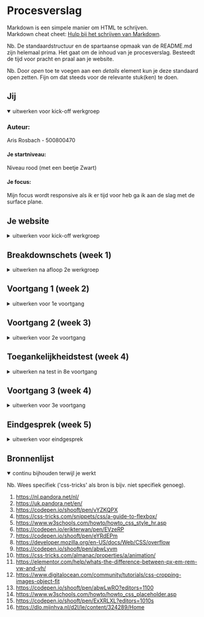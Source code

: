 # Procesverslag
Markdown is een simpele manier om HTML te schrijven.  
Markdown cheat cheet: [Hulp bij het schrijven van Markdown](https://github.com/adam-p/markdown-here/wiki/Markdown-Cheatsheet).

Nb. De standaardstructuur en de spartaanse opmaak van de README.md zijn helemaal prima. Het gaat om de inhoud van je procesverslag. Besteedt de tijd voor pracht en praal aan je website.

Nb. Door *open* toe te voegen aan een *details* element kun je deze standaard open zetten. Fijn om dat steeds voor de relevante stuk(ken) te doen.





## Jij

<details open>
<summary>uitwerken voor kick-off werkgroep</summary>

### Auteur:
Aris Rosbach - 500800470

#### Je startniveau:
Niveau rood (met een beetje Zwart)

#### Je focus:
Mijn focus wordt responsive als ik er tijd voor heb ga ik aan de slag met de surface plane.
 
</details>





## Je website

<details>
<summary>uitwerken voor kick-off werkgroep</summary>

### Je opdracht:
Ik ga de PANDORA website namaken: https://nl.pandora.net/nl/

#### Screenshot(s) van de eerste pagina (small screen): 
Home<br>
<img src="images/ReadMe/pandoraHome.jpg" width="375px" alt="omschrijving van de pagina">

#### Screenshot(s) van de tweede pagina (small screen):
Verzorging en Onderhoud<br>
<img src="images/ReadMe/pandoraOnderhoud.jpg" width="375px" alt="omschrijving van de pagina">
 
</details>



## Breakdownschets (week 1)

<details>
<summary>uitwerken na afloop 2e werkgroep</summary>

### De hele Home pagina: 
<img src="images/ReadMe/BreakdownSite-Home.png" width="375px" alt="breakdown van de hele pagina">

### De hele Onderhoud pagina: 
<img src="images/ReadMe/BreakdownSite-Onderhoud.png" width="375px" alt="breakdown van de hele pagina">

### Dynamische delen (bijv menu): 
<img src="images/ReadMe/BreakdownSite-01.png" width="375px" alt="breakdown van een dynamisch deel">

### Nog meer dynamische delen prt 2: 
<img src="images/ReadMe/BreakdownSite-02.png" width="375px" alt="breakdown van nog een dynamisch deel">

</details>





## Voortgang 1 (week 2)

<details>
<summary>uitwerken voor 1e voortgang</summary>

### Stand van zaken
Voor nu heb ik alle HTML van de eerste pagina gemaakt en ook al erg veel vormgegeven met onder andere
flex-box en positioning. Hierbij lag de focus nog bij het maken van een mobiele scherm. 
Ik vind het af en toe nog wel eens lastig om de juiste manier te vinden om 
iets te laten werken maar ben voor nu al erg tevreden met mijn voortgang! <br>
<img src="images/ReadMe/CodeHTMLMain.JPG" height="300px" alt="Schermafbeelding van de main HTML">
<img src="images/ReadMe/CodeCSSMain.JPG" height="300px" alt="Schermafbeelding van de main CSS">

<img src="images/ReadMe/SchermafbeeldingVoortgang1.1.JPG" height="300px" alt="Schermafbeelding van de voortgang 1">
<img src="images/ReadMe/SchermafbeeldingVoortgang1.2.JPG" height="300px" alt="Schermafbeelding van de voortgang 2">
<img src="images/ReadMe/SchermafbeeldingVoortgang1.3.JPG" height="300px" alt="Schermafbeelding van de voortgang 3">


### Agenda voor meeting
samen opgesteld met mijn groepje:

| Anneke Steller | Max van Liempt   | Fleur Oostingh | Zoë Reijinga     | Aris Rosbach     |
| ---            | ---              | ---            | ---              | ---              |
| Zij loopt nog achter en wil dit benoemen  | Heeft geen agenda punt | Heeft de vraag hoe je een div goed gebruikt | Heeft ook geen vragen | Ik heb een probleem met een margin |
| ...    | ...    | ...    | ...    | ...    |


### Verslag van meeting
De uitkomsten van de meeting:

- Bij Anneke kwam het er opneer dat ze eigenlijk lang niet zo ver achterloopt als ze denkt. Ze loopt namelijk niet achter als het gaat om de theorie en huiswerkopdrachten.
- Fleur had nu de vraag over wanneer je wel en niet een div gebruikt. Zij had een voorbeeld met allerlei foto's. Dit zou ze dan beter in een list kunnen zetten dan in divjes. Een div gebruik je dus meer voor het stylen. Zo gebruik ik een div om een h2 en h3 samen over een afbeelding te kunnen plaatsen. Dit is wel een goede manier van een div gebruiken, dus dat is fijn om te weten.
- Als laatste had ik nog een vraag over het gebruik van een margin. Ik heb om mijn main een margin gezet, maar daarvan wil ik dat 1 afbeelding die margin overschrijft. Ik was al goed opweg om een margin: 0 -1em; te gebruiken, maar liep daarna vast. Nu heb ik de vw unit geleerd. Ik had het namelijk kunnen oplossen op een moeilijke manier: calc(100% + 2em). Maar de vw zeg je dat (in dit geval) de afbeelding zo breed moet zijn als de view port. Dus zo breed als je scherm. Zo heb ik mijn probleem kunnen oplossen.

Al met al waren we alle 5 eigenlijk goed bezig en is het nu zaak om volgende week deze puntjes op de i af te hebben zodat we verder kunnen gaan met grid.

</details>





## Voortgang 2 (week 3)

<details>
<summary>uitwerken voor 2e voortgang</summary>

### Stand van zaken
Op dit moment heb ik alle content op mijn 1e pagina staan. Daarnaast ben ik ook bijna klaar met de 2e pagina. Voor nu zien de schermen er goed uit op een mobiel scherm. Ik heb al wat JavaScript geschreven en zelfs al een animatie toegevoegd. Dus vanaf nu ga ik mij richten op het responsive maken van mijn website. Hierbij ga ik gebruik maken van grid, iets wat ik nog niet ken en dus moet gaan uitzoeken hoe ik het allemaal precies kan toepassen. <br>
<img src="images/ReadMe/CodeHTMLMain2.JPG" height="260px" alt="Schermafbeelding van de main HTML">
<img src="images/ReadMe/CodeCSSMain2.JPG" height="260px" alt="Schermafbeelding van de main CSS">

<img src="images/ReadMe/SchermafbeeldingVoortgang2.2.JPG" height="300px" alt="Schermafbeelding van de voortgang 1">
<img src="images/ReadMe/SchermafbeeldingVoortgang2.3.JPG" height="300px" alt="Schermafbeelding van de voortgang 2">
<img src="images/ReadMe/SchermafbeeldingVoortgang2.4.JPG" height="300px" alt="Schermafbeelding van de voortgang 3">
<img src="images/ReadMe/SchermafbeeldingVoortgang2.5.JPG" height="300px" alt="Schermafbeelding van de voortgang 4">




### Agenda voor meeting
samen opgesteld met mijn groepje:

| Max van Liempt  | Zoe Reijinga  | Laurens Duin  | Aris Rosbach  |
| ---            | ---                | ---          | ---              |
| Vroeg zich af hoe hij zijn divjes kan vervangen voor iets anders | Heeft geen specifieke vraag | Heeft ook geen agenda punten | Ik vroeg me af of ze nog tips hadden voor wanneer ik ga beginnen met grid |
| ...            | ...                | ...          | ...              |


### Verslag van meeting
De uitkomsten van de meeting:

Eigenlijk had niemand van ons echt iets waarmee die vast liep dus vroegen we de studentassistenten meer om wat tips.
- Ik begon met mijn code te laten zien en vroeg vooral of ze nog tips hadden voor wanneer ik ga beginnen met grid. Eigenlijk kwam het er op neer dat ik het vooral gewoon moet uitproberen en dat het dan vanzelf wel duidelijk is. Wel moet ik opletten met media queries dat ik nu van een klein scherm naar een groot scherm ga dus dat ik daar wel aan denk.
- Ook hebben we de code van Zoë en Laurens gezien. Wat me daar opviel was dat Zoë ook in de HTML comments had toegevoegd bij haar secties. Dit zodat ze weet de hoeveelste sectie dit is zodat dat handiger werkt in je CSS. Dus dat wil ik ook toevoegen.
- Max liet ook zijn code zien en toen viel het de klassenassistenten op dat hij veel divjes had. Hij vroeg zich vooral af waarmee hij deze kon vervangen. Hierbij kun je denken aan articles of list items. Iets wat ik ook moet onthouden om zoveel mogelijk divjes te voorkomen.

Verder zag bij iedereen de code er erg netjes uit en waren we nog goed op schema. 

</details>





## Toegankelijkheidstest (week 4)

<details>
<summary>uitwerken na test in 8e voortgang</summary>

### Bevindingen
Hieronder zullen al mijn bevindingen komen te staan:

#### Screen reader
Met heel veel moeite en gepriegel met de knoppen op mijn toetsenbord heb ik het voor elkaar gekregen om met een screenreader door mijn gemaakte website te gaan.

De screen reader leest alle linkjes van boven naar beneden voor. 
Wanneer die bij het hamburgermenu komt is dit wel wat verwarrend want als je op enter klikt, wordt het menu uitgeklapt. Er wordt dan gezegd: Selectievakje ingeschakeld. 
Al is dat natuurlijk niet echt relevant omdat je als je blind bent toch niet alle linkjes ziet maar deze worden wel gewoon voorgelezen dus dat is goed. 

<img src="images/ReadMe/ScreenReaderNavigatie.png" width="100%" alt="Schermafbeelding van de navigatie met screen reader">

Ook lukt het me om door het verdere menu te gaan, nadat alle linkjes in het hamburger menu zijn voorgelezen. Hierbij leest hij de naam van de icoon afbeelding voor. Is eigenlijk wel duidelijk genoeg.

<img src="images/ReadMe/ScreenReaderCategorieen.png" width="100%" alt="Schermafbeelding van de categorieen met screen reader">

(de focus state is hier nog niet helemaal zoals ik in gedachten heb want de tekst is plots naar links uitgelijnd, dit wordt nog aangepast.)
Wanneer ik door de verschillende sieraden categorieën heen tab krijg ik het volgende te horen: “Koppeling, klik hier om naar alle bedels te gaan. B E D E L S”
Ik snap niet helemaal waarom hij daar het woord bedels begint te spellen. Terwijl bij de andere categorieën hij gewoon het woord zegt. 
Want het is logisch dat hij eerst de alt van de afbeelding voorleest en vervolgens de heading omdat dat binnen de link is geplaatst.

<img src="images/ReadMe/ScreenReaderBedels.png" width="100%" alt="Schermafbeelding van de bedels met screen reader">

Het is omdat ik het weet dat je wanneer je op het hartje klikt dat je de bedel toevoegt aan je verlanglijstje. Dus wanneer ik daar weet te komen met de screenreader en op enter klikt kan ik dat wel activeren. Maar dat krijg ik niet te horen ofzo.

<img src="images/ReadMe/ScreenReaderButton.png" width="100%" alt="Schermafbeelding van een button met screen reader">

De buttons zijn wel gewoon duidelijk. Daar wordt gezegd: Nu shoppen, knop. Dus je weet dat je er kunt shoppen en dat het een knop is waar je op kunt doorklikken.

<img src="images/ReadMe/ScreenReaderFooter.png" width="100%" alt="Schermafbeelding van de footer met screen reader">

De socialbuttons vond ik ook duidelijk. Dit komt omdat de afbeeldingen worden voorgelezen en die hebben een goede duidelijk en korte alt tekst.
En eigenlijk is ook het formulier erg duidelijk. Zodra je daar komt vertelt het je eerst een gek woord wat ik niet kan verstaan, maar daarna zegt het de placeholder tekst, daar heb ik staan: Typ je mail in. Dus dit is echt heel duidelijk zo. Wanneer je hebt getypt is het daarna ook heel duidelijk dat je met de knop ernaast kunt verzenden.



#### Spasmes/Parkinson 
<img src="images/ReadMe/TestSpasmes.jpg" height="300px" alt="Foto van mij met het schok apparaatje">

Om dit na te bootsen kregen we schokjes door onze arm waardoor je erg begint te trillen en schokken.
Vooral met mijn muis navigeren vond ik het moeilijkst. Door het trillen en schokken was is soms per ongeluk aan het klikken op niets. Maar wanneer je dit een beetje onder controle weet te houden merk je dat ik mijn knoppen groot genoeg heb gemaakt want hier kun je prima op klikken.
Ook is dit om een telefoon echt best wel goed te doen.
Wel moet je je echt concerteren en ben je daardoor wel wat langzamer in alles wat je doet.


#### Slechte motoriek
Met elastiekjes om je vingers hebben we dit nagebootst. 
Dit maak het gebruiken van mijn site niet perse moeilijker. Wel is het fijn dat icoontjes groter worden als je er overheen hovert. Waardoor je het gevoel hebt dat je er niet naast kunt klikken.


#### Concentratieproblemen
Om het afgeleiden na te bootsen gingen we een ballon hooghouden.
Alleen als je in mijn hamburger menu focust dan moet je zelf wel bedenken dat het stippellijntje hoort bij het woord waar die onder staat. Nu staat die erg in het midden en als je het even niet weet kan dat verwarrend zijn.
Bij mijn formulier is wel duidelijk dat je erin bezig weet. Alleen is dus niet duidelijk dat je er je email moet invullen. Wel kun je dit opmaken uit de context. Maar dit kan dus duidelijker.


#### Visuele beperkingen
<img src="images/ReadMe/TestBrillen.jpg" height="300px" alt="Foto van mij en Maxime met brilletjes op">

##### Hemifield loss
Hierbij verlies je zicht aan je rechter kant. Dit had verder niet hele grote gevolgen voor het uiterlijk van mijn website.

##### Gele lenzen
Door de gele lenzen worden kleuren wat minder goed zichtbaar. 
Ook deze had niet heel veel grote gevolgen voor het uiterlijk van mijn website. Het enige is dat ik de roze letterkleur als je over het hamburgermenu hovert niet lichter moet maken.

##### Blur
Met blur zie je heel wazig. Hierbij zie je je muis bijna niet. Bij mijn site worden sommige items wat groter of veranderen van kleur als je er over heen gaat met je muis. Hierdoor kun je wel ongeveer weten waar je bent en of je op iets kunt klikken.
Daarnaast is het Pandora Logo in de navigatie heel groot. Dus is met veel concentratie weet je wel dat je op de Pandora site zit.

##### Low contrast
<img src="images/ReadMe/TestLowContrast.jpg" height="300px" alt="Foto van menu door low contrast bril">

Met deze bril is de contrast tussen kleuren erg laag. 
Vooral hierbij werd duidelijk dat de roze fontkleur als je hovert echt niet goed meer is te lezen. Deze kleur moet wat donkerder worden om niet weg te vallen tegen het grijs. Of het grijs moet wat lichter worden van kleur.
Wel is het een goede keus geweest om de buttons roze te maken als je er over heen hovert. Vooral de button die over de afbeelding heen staat is nu wel te zien want anders viel deze bijna weg door de zwarte kleur.

##### Field loss/Tunnelvisie
Hier zie je alleen nog door een heel klein cirkeltje. Hierdoor moet je je heel erg concentreren als je iets wilt zien. 
Ook hierbij is het lichte roze als tekstkleur als je er overheen gaat niet de beste keuze. Vooral het bovenste zinnetje die helemaal bovenaan de header staat is dan echt niet meer goed te lezen.

##### Central field loss
Met deze bril is het nog steeds niet goed na te bootsen hoe vervelend dit wel niet is. Nu kan je om de stip in het midden heen kijken maar in het echt is dit natuurlijk niet mogelijk.
Wat helpt is dat mijn headings echt wel heel groot zijn.

##### Suikerziekte/Combined loss
Hierbij zitten er allemaal witte vlekken in je beeld.
Ook nu kan je er weer omheen kijken, maar in het echt natuurlijk niet. Ook hierbij is het fijn dat je wanneer je hovert iconen groter worden en dat mijn headings groot zijn.


### Oplossingen:

#### Oplossing 1
Wat ik duidelijk moet veranderen is de roze hover kleur. Deze heb ik nu donkerder gemaakt. Daarnaast heb ik bij het hamburgermenu de kleur grijs veranderd naar en lichtere variant.

<img src="images/ReadMe/SchermafbeeldingOplossing1.JPG" width="100%" alt="Schermafbeelding van de before en after oplossing 1">

Ook heb ik het formulier iets duidelijker gemaakt door boven de input neer te zetten dat je daar je email moet invullen.

<img src="images/ReadMe/SchermafbeeldingOplossing2.JPG" width="100%" alt="Schermafbeelding van de  oplossing 2">

Daarnaast heb ik de stippellijn in de focus state duidelijker gemaakt. Eerst stond die tussen de linkjes in maar nu is deze iets dichter onder de gefocuste link  gezet, waardoor er geen verwarring meer ontstaat waar het streepje bij hoort.

<img src="images/ReadMe/SchermafbeeldingOplossing3.JPG" width="100%" alt="Schermafbeelding van de before en after oplossing 3">


</details>





## Voortgang 3 (week 4)

<details>
<summary>uitwerken voor 3e voortgang</summary>

### Stand van zaken
Eigenlijk ben ik een heel eind met mijn website. Zowel mijn 1e als 2e pagina is nu responsive. Bij sommige sections heb ik hiervoor grid gebruikt. Daarnaast heb ik ook alle hover, focus en active states toegevoegd. Deze wil ik alleen nu nog mooi maken, want het feit dat ze zijn toegevoegd betekend niet dat ze allemaal even mooi werken, vooral in verschillende schermformaten doen ze soms nog wel eens lastig.
Voor nu wil ik dan ook alle puntjes op de i gaan zetten. Ik wil al mijn code nog eens langs om onnodige weg te halen. En ik begrijp nu wel wat er staat maar de comments wil ik wat verder uitbereiden zodat iedereen die er naar kijkt het snapt. Dus daar ben ik ook mee bezig. <br>
<img src="images/ReadMe/CodeHTMLMain3.JPG" height="260px" alt="Schermafbeelding van de main HTML">
<img src="images/ReadMe/CodeCSSMain3.JPG" height="260px" alt="Schermafbeelding van de main CSS">

<img src="images/ReadMe/SchermafbeeldingVoortgang3.1.png" height="300px" alt="Schermafbeelding van de voortgang 1">
<img src="images/ReadMe/SchermafbeeldingVoortgang3.2.png" height="300px" alt="Schermafbeelding van de voortgang 2">
<img src="images/ReadMe/SchermafbeeldingVoortgang3.3.png" height="300px" alt="Schermafbeelding van de voortgang 3">
<img src="images/ReadMe/SchermafbeeldingVoortgang3.4.png" height="300px" alt="Schermafbeelding van de voortgang 4">


### Agenda voor meeting
ook dit keer weer samen opgesteld met mijn groepje:

| Max van Liempt  | Zoe Reijinga  | Laurens Duin  | Aris Rosbach  |
| ---            | ---                | ---          | ---              |
| Heeft geen vragen | Heeft ook geen specifieke vraag | Heeft ook geen agendapunt | En bij mij gaat het eigenlijk ook wel goed |
| ...            | ...                | ...          | ...              |


### Verslag van meeting
Eigenlijk waren we dit keer een heel saai groepje zonder specifieke vragen. Alle 4 zijn we bezig om de puntjes op de i te zetten. 
Tijdens de meeting hebben we dus vooral even laten zien hoever we ieder waren en verteld wat we nog wilden gaan doen.

- Laurens had zijn website laten zien. Deze zag er echt al super uit. Voor nu is hij bezig om de 2e pagina helemaal af te krijgen. Hierbij had hij nog wel de vraag of het erg was dat hij veel had weggelaten in vergelijking met de "officiele" site. Maar dit is geen punt, het gaat er om dat je genoeg kunt laten zien.
- Ik heb vervolgens laten zien waar ik mee bezig was. Ook ik was al heel erg lekker bezig en ik kon laten zien dat ik bezig was geweest met responsive maken.
- Zoë was ook al heel erg ver en had verder geen vragen. Ook zij zal bezig zijn met de puntjes op de i te zetten. Wel zei ze dat Coolblue een afbeelding had gebruikt voor tekst en dat zij dat ook had gedaan. Dus voor haar nu de uitdaging om dit zelf wel als text te coderen.
- Bij Max zag alles er ook goed uit. Hij was ook al heel erg ver. Hij gaat vooral nu aan de slag nog met de hover, focus en active state want dat had hij nog niet toegepast.

Nadat we elkaars werk hadden gezien was ik zelf echt heel erg onder de indruk. Ik kreeg bijna het idee dat ik zelf opeens niet genoeg had gedaan ofzo. Ik wil opeens nog meer maken om zelf ook een nog mooiere website te maken. Maar dat komt deels denk ik ook omdat je er zelf elke dag wel naar kijkt en daardoor even uit het oog verlies hoe goed het wel niet is. Want het is gewoon heel goed!

</details>





## Eindgesprek (week 5)

<details>
<summary>uitwerken voor eindgesprek</summary>

### Stand van zaken
Ik vond dit vak echt ontzettend leuk! Ik heb vooral geleerd dat je gewoon nog meer kan met CSS dan ik in eerste instantie dacht. Zoals de animaties en een darkmode. Daarnaast is me bij dit vak duidelijk geworden dat states ervoor zorgen dat je website echt tot “leven” komt. Wat super gaaf is.
Met media queries en grid mijn website responsive maken vond ik denk ik toch echt het leukst. Hierbij kun je echt dingen helemaal anders gaan uitlijnen op verschillende schermformaten.  Dit ook wat ik echt nieuw geleerd heb binnen dit vak. Dus vooral op het begin van het gebruik ging dit wel nog echt erg stroef. Dan moest ik wel echt even doorzetten.
Wat ik ook nog wel even een dingetje vond was met JavaScript werken. Vaak snap ik wel wat er gebeurd als iets werkt. Maar als iets niet werkt, juist dan begrijp ik niet waarom. Zo weet ik nu dat JavaScript stopt als die een element niet kan vinden. 
Ook de darkmode was even zoeken. Ik had goed gewerkt met mijn kleuren in variabelen te zetten. Maar in de darkmode bleek dat ik sommige dingen nog een kleur moest geven. Dit ging vooral om de tekstkleur of bijvoorbeeld de achtergrond van mijn header. Dus dat moest ik dan nog gaan aanpassen. Net als alle afbeeldingen, die soms een witte achtergrond kleur hadden en daardoor vreselijk fel afstaken tegen de zwarte achtergrond. Ook dit heb ik zo goed mogelijk opgelost door hier en daar wat plaatjes te vervangen met een transparante achtergrond. 
Vooral op het eind twijfelde ik of ik wel echt genoeg had gemaakt en daarmee dus laat zien dat ik veel dingen begrijp. Maar eigenlijk ben ik ontzettend trots op mijn website. Soms kijk ik er naar en ben ik even totaal kwijt of ik op de “officiële” Pandora site zit, of op die van mij. Echt een goed teken, al zeg ik het zelf! <br>

<img src="images/ReadMe/CodeHTMLMain4.1.JPG" height="260px" alt="Schermafbeelding van een stukje HTML">
<img src="images/ReadMe/CodeHTMLMain4.2.JPG" height="260px" alt="Schermafbeelding van een stukje HTML">
<img src="images/ReadMe/CodeHTMLMain4.3.JPG" height="260px" alt="Schermafbeelding van een stukje HTML">
<img src="images/ReadMe/CodeHTMLMain4.4.JPG" height="260px" alt="Schermafbeelding van een stukje HTML">


<img src="images/ReadMe/CodeCSSMain4.1.JPG" height="260px" alt="Schermafbeelding van een stukje CSS">
<img src="images/ReadMe/CodeCSSMain4.2.JPG" height="260px" alt="Schermafbeelding van een stukje CSS">
<img src="images/ReadMe/CodeCSSMain4.3.JPG" height="260px" alt="Schermafbeelding van een stukje CSS">
<img src="images/ReadMe/CodeCSSMain4.4.JPG" height="260px" alt="Schermafbeelding van een stukje CSS">
<img src="images/ReadMe/CodeCSSMain4.5.JPG" height="260px" alt="Schermafbeelding van een stukje CSS">
<img src="images/ReadMe/CodeJavaMain.JPG" height="260px" alt="Schermafbeelding van een stukje JavaScript">

### Screenshot(s)

Dit zijn schreenshots van mijn eindresultaat:
<img src="images/ReadMe/SchermafbeeldingDef1.1.jpg" height="300px" alt="Schermafbeelding van het eindresultaat 1">
<img src="images/ReadMe/SchermafbeeldingDef1.2.jpg" height="300px" alt="Schermafbeelding van het eindresultaat 2">
<img src="images/ReadMe/SchermafbeeldingDef1.3.jpg" height="300px" alt="Schermafbeelding van het eindresultaat 3">
<img src="images/ReadMe/SchermafbeeldingDef1.4.jpg" height="300px" alt="Schermafbeelding van het eindresultaat 4">
<img src="images/ReadMe/SchermafbeeldingDef2.1.JPG" height="300px" alt="Schermafbeelding van het eindresultaat 5">
<img src="images/ReadMe/SchermafbeeldingDef2.2.JPG" height="300px" alt="Schermafbeelding van het eindresultaat 6">
<img src="images/ReadMe/SchermafbeeldingDef2.3.JPG" height="300px" alt="Schermafbeelding van het eindresultaat 7">
<img src="images/ReadMe/SchermafbeeldingDef3.1.JPG" height="300px" alt="Schermafbeelding van het eindresultaat 8">
<img src="images/ReadMe/SchermafbeeldingDef3.2.JPG" height="300px" alt="Schermafbeelding van het eindresultaat 9">

</details>





## Bronnenlijst

<details open>
<summary>continu bijhouden terwijl je werkt</summary>

Nb. Wees specifiek ('css-tricks' als bron is bijv. niet specifiek genoeg).

1. https://nl.pandora.net/nl/
2. https://uk.pandora.net/en/
3. https://codepen.io/shooft/pen/vYZKQPX
4. https://css-tricks.com/snippets/css/a-guide-to-flexbox/
5. https://www.w3schools.com/howto/howto_css_style_hr.asp
6. https://codepen.io/erikterwan/pen/EVzeRP
7. https://codepen.io/shooft/pen/eYRdEPm
8. https://developer.mozilla.org/en-US/docs/Web/CSS/overflow
9. https://codepen.io/shooft/pen/abwLyvm
10. https://css-tricks.com/almanac/properties/a/animation/
11. https://elementor.com/help/whats-the-difference-between-px-em-rem-vw-and-vh/
12. https://www.digitalocean.com/community/tutorials/css-cropping-images-object-fit
13. https://codepen.io/shooft/pen/abwLwRO?editors=1100 
14. https://www.w3schools.com/howto/howto_css_placeholder.asp
15. https://codepen.io/shooft/pen/ExXRLXL?editors=1010s
16. https://dlo.mijnhva.nl/d2l/le/content/324289/Home




</details>